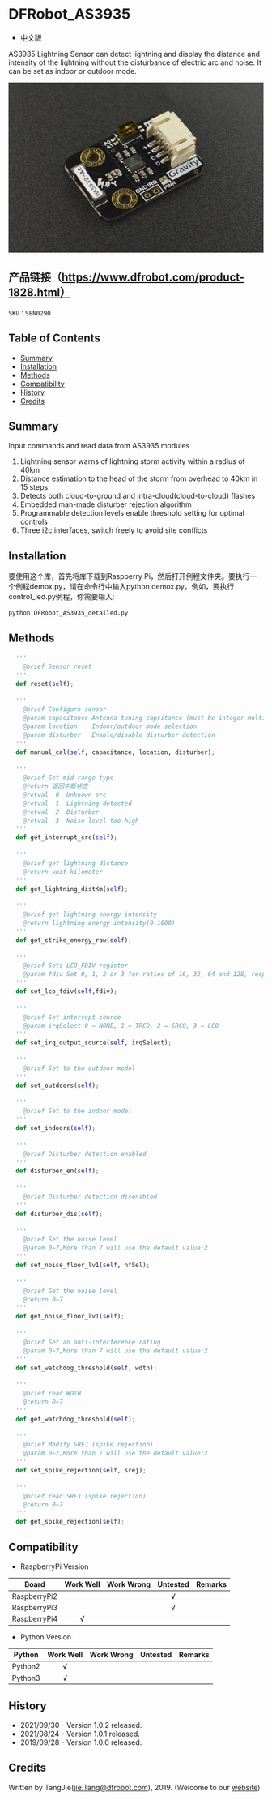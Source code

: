 # DFRobot_AS3935

  * [中文版](./README_CN.md)
  
AS3935 Lightning Sensor can detect lightning and display the distance and intensity of the lightning without the disturbance of electric arc and noise.
It can be set as indoor or outdoor mode.

![Product Image](../../resources/images/SEN0290.png)

## 产品链接（https://www.dfrobot.com/product-1828.html）

    SKU：SEN0290

## Table of Contents
  
  * [Summary](#summary)
  * [Installation](#Installation)
  * [Methods](#Methods)
  * [Compatibility](#compatibility)
  * [History](#history)
  * [Credits](#credits)

## Summary

Input commands and read data from AS3935 modules

1. Lightning sensor warns of lightning storm activity within a radius of 40km 
2. Distance estimation to the head of the storm from overhead to 40km in 15 steps 
3. Detects both cloud-to-ground and intra-cloud(cloud-to-cloud) flashes 
4. Embedded man-made disturber rejection algorithm 
5. Programmable detection levels enable threshold setting for optimal controls 
6. Three i2c interfaces, switch freely to avoid site conflicts 

## Installation

要使用这个库，首先将库下载到Raspberry Pi，然后打开例程文件夹。要执行一个例程demox.py，请在命令行中输入python demox.py。例如，要执行control_led.py例程，你需要输入:

```python
python DFRobot_AS3935_detailed.py
```

## Methods

```python
  '''
    @brief Sensor reset
  '''
  def reset(self);

  '''
    @brief Configure sensor 
    @param capacitance Antenna tuning capcitance (must be integer multiple of 8, 8 - 120 pf)
    @param location    Indoor/outdoor mode selection
    @param disturber   Enable/disable disturber detection
  '''
  def manual_cal(self, capacitance, location, disturber);

  '''
    @brief Get mid-range type
    @return 返回中断状态
    @retval  0  Unknown src
    @retval  1  Lightning detected
    @retval  2  Disturber
    @retval  3  Noise level too high
  '''
  def get_interrupt_src(self);

  '''
    @brief get lightning distance 
    @return unit kilometer
  '''
  def get_lightning_distKm(self);

  '''
    @brief get lightning energy intensity 
    @return lightning energy intensity(0-1000)
  '''
  def get_strike_energy_raw(self);

  '''
    @brief Sets LCO_FDIV register
    @param fdiv Set 0, 1, 2 or 3 for ratios of 16, 32, 64 and 128, respectively
  '''
  def set_lco_fdiv(self,fdiv);

  '''
    @brief Set interrupt source
    @param irqSelect 0 = NONE, 1 = TRCO, 2 = SRCO, 3 = LCO
  '''
  def set_irq_output_source(self, irqSelect);

  '''
    @brief Set to the outdoor model
  '''
  def set_outdoors(self);

  '''
    @brief Set to the indoor model
  '''
  def set_indoors(self);

  '''
    @brief Disturber detection enabled
  '''
  def disturber_en(self);

  '''
    @brief Disturber detection disenabled
  '''
  def disturber_dis(self);

  '''
    @brief Set the noise level
    @param 0~7,More than 7 will use the default value:2
  '''
  def set_noise_floor_lv1(self, nfSel);

  '''
    @brief Get the noise level
    @return 0~7
  '''
  def get_noise_floor_lv1(self);

  '''
    @brief Set an anti-interference rating
    @param 0~7,More than 7 will use the default value:2
  '''
  def set_watchdog_threshold(self, wdth);

  '''
    @brief read WDTH
    @return 0~7
  '''
  def get_watchdog_threshold(self);

  '''
    @brief Modify SREJ (spike rejection)
    @param 0~7,More than 7 will use the default value:2
  '''
  def set_spike_rejection(self, srej);

  '''
    @brief read SREJ (spike rejection)
    @return 0~7
  '''
  def get_spike_rejection(self);
```
## Compatibility

* RaspberryPi Version

| Board        | Work Well | Work Wrong | Untested | Remarks |
| ------------ | :-------: | :--------: | :------: | ------- |
| RaspberryPi2 |           |            |    √     |         |
| RaspberryPi3 |           |            |    √     |         |
| RaspberryPi4 |     √     |            |          |         |

* Python Version

| Python  | Work Well | Work Wrong | Untested | Remarks |
| ------- | :-------: | :--------: | :------: | ------- |
| Python2 |     √     |            |          |         |
| Python3 |     √     |            |          |         |
## History

- 2021/09/30 - Version 1.0.2 released.
- 2021/08/24 - Version 1.0.1 released.
- 2019/09/28 - Version 1.0.0 released.
  
## Credits

Written by TangJie(jie.Tang@dfrobot.com), 2019. (Welcome to our [website](https://www.dfrobot.com/))








